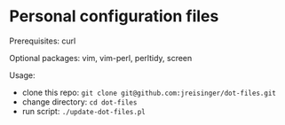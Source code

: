 Personal configuration files
============================

Prerequisites: curl

Optional packages: vim, vim-perl, perltidy, screen

Usage:
 - clone this repo: `git clone git@github.com:jreisinger/dot-files.git`
 - change directory: `cd dot-files`
 - run script: `./update-dot-files.pl`
